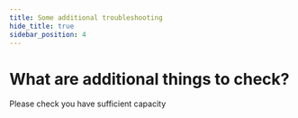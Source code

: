```yaml
---
title: Some additional troubleshooting
hide_title: true
sidebar_position: 4
---
```


# What are additional things to check?

Please check you have sufficient capacity
